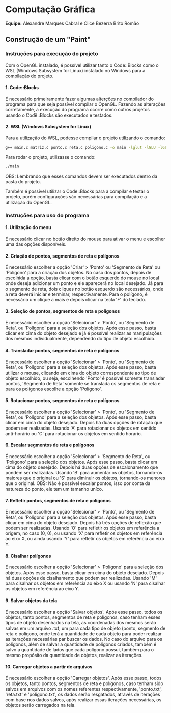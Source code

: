 # Computação Gráfica

**Equipe:** Alexandre Marques Cabral e Clice Bezerra Brito Romão

## Construção de um "Paint"

### Instruções para execução do projeto

Com o OpenGL instalado, é possível utilizar tanto o Code::Blocks como o WSL (Windows Subsystem for Linux) instalado no Windows para a compilação do projeto.

#### 1. Code::Blocks

É necessário primeiramente fazer algumas alterções no compilador do programa para que seja possível compilar o OpenGL. Fazendo as alterações corretamente, a execução do programa ocorre como outros projetos usando o Codë::Blocks são executados e testados.

#### 2. WSL (Windows Subsystem for Linux)

Para a utilização do WSL, podesse compilar o projeto utilizando o comando:
```bash
g++ main.c matriz.c ponto.c reta.c poligono.c -o main -lglut -lGLU -lGL
```

Para rodar o projeto, utilizasse o comando:
```bash
./main
```

OBS: Lembrando que esses comandos devem ser executados dentro da pasta do projeto.

Também é possível utilizar o Code::Blocks para a compilar e testar o projeto, porém configurações são necessárias para compilação e a utilização do OpenGL.

### Instruções para uso do programa

#### 1. Utilização do menu 

É necessário clicar no botão direito do mouse para ativar o menu e escolher uma das opções disponíveis.

#### 2. Criação de pontos, segmentos de reta e polígonos

É necessário escolher a opção 'Criar' > 'Ponto' ou 'Segmento de Reta' ou 'Polígono' para a criação dos objetos. No caso dos pontos, depois de escolhida a opção, basta clicar com o botão esquerdo do mouse no local onde deseja adicionar um ponto e ele aparecerá no local desejado. Já para o segmento de reta, dois cliques no botão esquerdo são necessários, onde a reta deverá iniciar e terminar, respectivamente. Para o polígono, é necessário um clique a mais e depois clicar na tecla 'F' do teclado.

#### 3. Seleção de pontos, segmentos de reta e polígonos

É necessário escolher a opção 'Selecionar' > 'Ponto', ou 'Segmento de Reta', ou 'Polígono' para a seleção dos objetos. Após esse passo, basta clicar em cima do objeto desejado e já é possível realizar as manipulações dos mesmos individualmente, dependendo do tipo de objeto escolhido.

#### 4. Transladar pontos, segmentos de reta e polígonos

É necessário escolher a opção 'Selecionar' > 'Ponto', ou 'Segmento de Reta', ou 'Polígono' para a seleção dos objetos. Após esse passo, basta utilizar o mouse, clicando em cima do objeto correspondente ao tipo de objeto escolhido, ou seja, escolhendo 'Ponto' é possível somente transladar pontos, 'Segmento de Reta' somente se translada os segmentos de reta e para os polígonos escolhe a opção 'Polígono'.

#### 5. Rotacionar pontos, segmentos de reta e polígonos

É necessário escolher a opção 'Selecionar' > 'Ponto', ou 'Segmento de Reta', ou 'Polígono' para a seleção dos objetos. Após esse passo, basta clicar em cima do objeto desejado. Depois há duas opções de rotação que podem ser realizadas. Usando 'A' para rotacionar os objetos em sentido anti-horário ou 'C' para rotacionar os objetos em sentido horário.

#### 6. Escalar segmentos de reta e polígonos

É necessário escolher a opção 'Selecionar' > 'Segmento de Reta', ou 'Polígono' para a seleção dos objetos. Após esse passo, basta clicar em cima do objeto desejado. Depois há duas opções de escalonamento que pondem ser realizadas. Usando 'B' para aumentar os objetos, tornando-os maiores que o original ou 'S' para diminuir os objetos, tornando-os menores que o original. OBS: Não é possível escalar pontos, isso por conta da natureza do ponto, ele tem um tamanho uníco.

#### 7. Refletir pontos, segmentos de reta e polígonos

É necessário escolher a opção 'Selecionar' > 'Ponto', ou 'Segmento de Reta', ou 'Polígono' para a seleção dos objetos. Após esse passo, basta clicar em cima do objeto desejado. Depois há três opções de reflexão que podem ser realizadas. Usando 'O' para refletir os objetos em referência a origem, no caso (0, 0), ou usando 'X' para refletir os objetos em referência ao eixo X, ou ainda usando 'Y' para refletir os objetos em referência ao eixo Y.

#### 8. Cisalhar polígonos

É necessário escolher a opção 'Selecionar' > 'Polígono' para a seleção dos objetos. Após esse passo, basta clicar em cima do objeto desejado. Depois há duas opções de cisalhamento que podem ser realizadas. Usando 'M' para cisalhar os objetos em referência ao eixo X ou usando 'N' para cisalhar os objetos em referência ao eixo Y.

#### 9. Salvar objetos da tela

É necessário escolher a opção 'Salvar objetos'. Após esse passo, todos os objetos, tanto pontos, segmentos de reta e polígonos, caso tenham esses tipos de objeto desenhados na tela, as coordenadas dos mesmos serão salvas em um arquivo .txt, um para cada tipo de objeto (ponto, segmento de reta e poligono, onde terá a quantidade de cada objeto para poder realizar as iterações necessárias par buscar os dados. No caso do arquivo para os polígonos, além de salvar a quantidade de polígonos criados, também é salvo a quantidade de lados que cada polígono possui, também para o mesmo propósito da quantidade de objetos, realizar as iterações.

#### 10. Carregar objetos a partir de arquivos

É necessário escolher a opção 'Carregar objetos'. Após esse passo, todos os objetos, tanto pontos, segmentos de reta e polígonos, caso tenham sido salvos em arquivos com os nomes referentes respectivamente, 'ponto.txt', 'reta.txt' e 'poligono.txt', os dados serão resgatados, através de iterações com base nos dados salvos, após realizar essas iterações necessárias, os objetos serão carregados na tela.